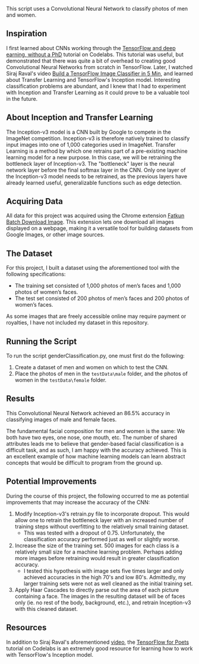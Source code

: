 This script uses a Convolutional Neural Network to classify photos of men and women.

## Inspiration

I first learned about CNNs working through the [TensorFlow and deep earning, without a PhD](https://codelabs.developers.google.com/codelabs/cloud-tensorflow-mnist/#0) tutorial on Codelabs.  This tutorial was useful, but demonstrated that there was quite a bit of overhead to creating good Convolutional Neural Networks from scratch in TensorFlow.  Later, I watched Siraj Raval's video [Build a TensorFlow Image Classifier in 5 Min](https://www.youtube.com/watch?v=QfNvhPx5Px8), and learned about Transfer Learning and TensorFlow's Inception model.  Interesting classification problems are abundant, and I knew that I had to experiment with Inception and Transfer Learning as it could prove to be a valuable tool in the future.

## About Inception and Transfer Learning

The Inception-v3 model is a CNN built by Google to compete in the ImageNet competition.  Inception-v3 is therefore natively trained to classify input images into one of 1,000 categories used in ImageNet.  Transfer Learning is a method by which one retrains part of a pre-existing machine learning model for a new purpose.  In this case, we will be retraining the bottleneck layer of Inception-v3. The "bottleneck" layer is the neural network layer before the final softmax layer in the CNN.  Only one layer of the Inception-v3 model needs to be retrained, as the previous layers have already learned useful, generalizable functions such as edge detection. 

## Acquiring Data

All data for this project was acquired using the Chrome extension [Fatkun Batch Download Image](https://chrome.google.com/webstore/detail/fatkun-batch-download-ima/nnjjahlikiabnchcpehcpkdeckfgnohf?hl=en).  This extension lets one download all images displayed on a webpage, making it a versatile tool for building datasets from Google Images, or other image sources.

## The Dataset

For this project, I built a dataset using the aforementioned tool with the following specifications:
- The training set consisted of 1,000 photos of men’s faces and 1,000 photos of women’s faces.
- The test set consisted of 200 photos of men’s faces and 200 photos of women’s faces.

As some images that are freely accessible online may require payment or royalties, I have not included my dataset in this repository.

## Running the Script

To run the script genderClassification.py, one must first do the following:

1.  Create a dataset of men and women on which to test the CNN. 
2.  Place the photos of men in the `testData\male` folder, and the photos of women in the `testData\female` folder.

## Results

This Convolutional Neural Network achieved an 86.5% accuracy in classifying images of male and female faces.  

The fundamental facial composition for men and women is the same:  We both have two eyes, one nose, one mouth, etc.  The number of shared attributes leads me to believe that gender-based facial classification is a difficult task, and as such, I am happy with the accuracy achieved.  This is an excellent example of how machine learning models can learn abstract concepts that would be difficult to program from the ground up.

## Potential Improvements

During the course of this project, the following occurred to me as potential improvements that may increase the accuracy of the CNN:

1.  Modify Inception-v3's retrain.py file to incorporate dropout.  This would allow one to retrain the bottleneck layer with an increased number of training steps without overfitting to the relatively small training dataset.
    - This was tested with a dropout of 0.75.  Unfortunately, the classification accuracy performed just as well or slightly worse.
2.  Increase the size of the training set.  500 images for each class is a relatively small size for a machine learning problem.  Perhaps adding more images before retraining would result in greater classification accuracy.
    - I tested this hypothesis with image sets five times larger and only achieved accuracies in the high 70's and low 80's.  Admittedly, my larger training sets were not as well cleaned as the initial training set.
3.  Apply Haar Cascades to directly parse out the area of each picture containing a face.  The images in the resulting dataset will be of faces only (ie. no rest of the body, background, etc.), and retrain Inception-v3 with this cleaned dataset.

## Resources

In addition to Siraj Raval's aforementioned [video](https://www.youtube.com/watch?v=QfNvhPx5Px8), the [TensorFlow for Poets](https://codelabs.developers.google.com/codelabs/tensorflow-for-poets/index.html?index=..%2F..%2Findex#0) tutorial on Codelabs is an extremely good resource for learning how to work with TensorFlow's Inception model.







